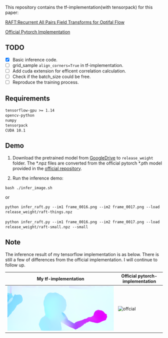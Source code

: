 This repository contains the tf-implementation(with tensorpack) for this paper:

[RAFT:Recurrent All Pairs Field Transforms for Optifal Flow](https://arxiv.org/pdf/2003.12039.pdf)

[Official Pytorch Implementation](https://github.com/princeton-vl/RAFT)

## TODO
* [x] Basic inference code.
* [ ] grid_sample `align_corners=True` in tf-implementation.
* [ ] Add cuda extension for efficent correlation calculation.
* [ ] Check if the batch_size could be free.
* [ ] Reproduce the training process.

## Requirements

```
tensorflow-gpu >= 1.14
opencv-python
numpy
tensorpack
CUDA 10.1
```

## Demo

1. Download the pretrained model from [GoogleDrive]() to `release_weight` folder. The *.npz files are converted from the official pytorch *.pth model provided in the [official repository](https://github.com/princeton-vl/RAFT).

2. Run the inference demo:
```
bash ./infer_image.sh
```

or

```
python infer_raft.py --im1 frame_0016.png --im2 frame_0017.png --load release_weight/raft-things.npz

python infer_raft.py --im1 frame_0016.png --im2 frame_0017.png --load release_weight/raft-small.npz --small

```

## Note
The inference result  of my tensorflow implementation is as below. There is still a few of differences from the official implementation. I will continue to follow up.

| My tf-implementation | Official pytorch-implementation |
| ---- | ---- |
| ![my](./raft_flow_raft-things.png) | ![offcial]() |